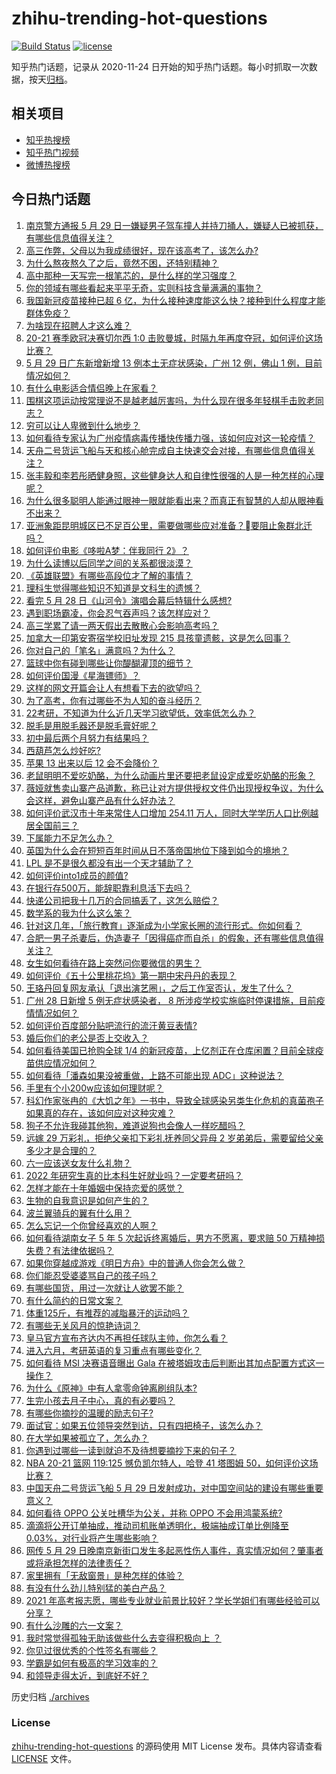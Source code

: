 # zhihu-trending-hot-questions

[![Build Status](https://github.com/justjavac/zhihu-trending-hot-questions/workflows/ci/badge.svg?branch=master)](https://github.com/justjavac/zhihu-trending-hot-questions/actions)
[![license](https://img.shields.io/github/license/justjavac/zhihu-trending-hot-questions)](https://github.com/justjavac/zhihu-trending-hot-questions/blob/master/LICENSE)

知乎热门话题，记录从 2020-11-24 日开始的知乎热门话题。每小时抓取一次数据，按天[归档](./archives)。

## 相关项目

- [知乎热搜榜](https://github.com/justjavac/zhihu-trending-top-search)
- [知乎热门视频](https://github.com/justjavac/zhihu-trending-hot-video)
- [微博热搜榜](https://github.com/justjavac/weibo-trending-hot-search)

## 今日热门话题

<!-- BEGIN -->
<!-- 最后更新时间 Sun May 30 2021 11:56:45 GMT+0800 (China Standard Time) -->

1. [南京警方通报 5 月 29
   日一嫌疑男子驾车撞人并持刀捅人，嫌疑人已被抓获，有哪些信息值得关注？](https://www.zhihu.com/question/462129219)
2. [高三作弊，父母以为我成绩很好，现在该高考了，该怎么办?](https://www.zhihu.com/question/461546823)
3. [为什么熬夜熬久了之后，竟然不困，还特别精神？](https://www.zhihu.com/question/303134019)
4. [高中那种一天写完一根笔芯的，是什么样的学习强度？](https://www.zhihu.com/question/388312652)
5. [你的领域有哪些看起来平平无奇，实则科技含量满满的事物？](https://www.zhihu.com/question/459861681)
6. [我国新冠疫苗接种已超 6
   亿，为什么接种速度能这么快？接种到什么程度才能群体免疫？](https://www.zhihu.com/question/462054245)
7. [为啥现在招聘人才这么难？](https://www.zhihu.com/question/454330385)
8. [20-21 赛季欧冠决赛切尔西 1:0
   击败曼城，时隔九年再度夺冠，如何评价这场比赛？](https://www.zhihu.com/question/462143896)
9. [5 月 29 日广东新增新增 13 例本土无症状感染，广州 12 例，佛山 1
   例，目前情况如何？](https://www.zhihu.com/question/462164375)
10. [有什么电影适合情侣晚上在家看？](https://www.zhihu.com/question/358887778)
11. [围棋这项运动按常理说不是越老越厉害吗，为什么现在很多年轻棋手击败老同志？](https://www.zhihu.com/question/432357129)
12. [穷可以让人卑微到什么地步？](https://www.zhihu.com/question/316979063)
13. [如何看待专家认为广州疫情病毒传播快传播力强，该如何应对这一轮疫情？](https://www.zhihu.com/question/462060673)
14. [天舟二号货运飞船与天和核心舱完成自主快速交会对接，有哪些信息值得关注？](https://www.zhihu.com/question/462162007)
15. [张丰毅和李若彤晒健身照，这些健身达人和自律性很强的人是一种怎样的心理呢？](https://www.zhihu.com/question/459415948)
16. [为什么很多聪明人能通过眼神一眼就能看出来？而真正有智慧的人却从眼神看不出来？](https://www.zhihu.com/question/55333539)
17. [亚洲象距昆明城区已不足百公里，需要做哪些应对准备？要阻止象群北迁吗？](https://www.zhihu.com/question/462169548)
18. [如何评价电影《哆啦A梦：伴我同行 2》？](https://www.zhihu.com/question/390164272)
19. [为什么读博以后同学之间的关系都很淡漠？](https://www.zhihu.com/question/437021655)
20. [《英雄联盟》有哪些高段位才了解的事情？](https://www.zhihu.com/question/460098622)
21. [理科生觉得哪些知识不知道是文科生的遗憾？](https://www.zhihu.com/question/270455074)
22. [看完 5 月 28 日《山河令》演唱会幕后特辑什么感想?](https://www.zhihu.com/question/461930253)
23. [遇到职场霸凌，你会忍气吞声吗？该怎样应对？](https://www.zhihu.com/question/462014220)
24. [高三学累了请一两天假出去散散心会影响高考吗？](https://www.zhihu.com/question/429739425)
25. [加拿大一印第安寄宿学校旧址发现 215
    具孩童遗骸，这是怎么回事？](https://www.zhihu.com/question/462022143)
26. [你对自己的「笔名」满意吗？为什么？](https://www.zhihu.com/question/462088461)
27. [篮球中你有碰到哪些让你醍醐灌顶的细节？](https://www.zhihu.com/question/443277713)
28. [如何评价国漫《星海镖师》？](https://www.zhihu.com/question/29169402)
29. [这样的网文开篇会让人有想看下去的欲望吗？](https://www.zhihu.com/question/461971034)
30. [为了高考，你有过哪些不为人知的奋斗经历？](https://www.zhihu.com/question/461699971)
31. [22考研，不知道为什么近几天学习欲望低，效率低怎么办？](https://www.zhihu.com/question/454494888)
32. [脱毛是用脱毛器还是脱毛膏好呢？](https://www.zhihu.com/question/21059868)
33. [初中最后两个月努力有结果吗？](https://www.zhihu.com/question/453345783)
34. [西葫芦怎么炒好吃?](https://www.zhihu.com/question/455923825)
35. [苹果 13 出来以后 12 会不会降价？](https://www.zhihu.com/question/451198251)
36. [老鼠明明不爱吃奶酪，为什么动画片里还要把老鼠设定成爱吃奶酪的形象？](https://www.zhihu.com/question/454363021)
37. [薇娅就售卖山寨产品道歉，称已让对方提供授权文件仍出现授权争议，为什么会这样，避免山寨产品有什么好办法？](https://www.zhihu.com/question/461988510)
38. [如何评价武汉市十年来常住人口增加 254.11
    万人，同时大学学历人口比例越居全国前三？](https://www.zhihu.com/question/461642433)
39. [下属能力不足怎么办？](https://www.zhihu.com/question/451793430)
40. [英国为什么会在短短百年时间从日不落帝国地位下降到如今的境地？](https://www.zhihu.com/question/458600603)
41. [LPL 是不是很久都没有出一个天才辅助了？](https://www.zhihu.com/question/460740647)
42. [如何评价into1成员的颜值?](https://www.zhihu.com/question/456470539)
43. [在银行存500万，能辞职靠利息活下去吗？](https://www.zhihu.com/question/347518117)
44. [快递公司把我十几万的合同搞丢了，这怎么赔偿？](https://www.zhihu.com/question/374980406)
45. [数学系的我为什么这么笨？](https://www.zhihu.com/question/461756255)
46. [针对这几年，「旅行教育」逐渐成为小学家长圈的流行形式。你如何看？](https://www.zhihu.com/question/460468492)
47. [合肥一男子杀妻后，伪造妻子「因得癌症而自杀」的假象，还有哪些信息值得关注？](https://www.zhihu.com/question/461886353)
48. [女生如何看待在路上突然问你要微信的男生？](https://www.zhihu.com/question/320105658)
49. [如何评价《五十公里桃花坞》第一期中宋丹丹的表现？](https://www.zhihu.com/question/460852707)
50. [王珞丹回复网友承认「退出演艺圈」，之后工作室否认，发生了什么？](https://www.zhihu.com/question/461310414)
51. [广州 28 日新增 5 例无症状感染者， 8
    所涉疫学校实施临时停课措施，目前疫情情况如何？](https://www.zhihu.com/question/461901108)
52. [如何评价百度部分贴吧流行的流汗黄豆表情?](https://www.zhihu.com/question/431951953)
53. [婚后你们的老公是否上交收入？](https://www.zhihu.com/question/446421532)
54. [如何看待美国已抢购全球 1/4
    的新冠疫苗，上亿剂正在仓库闲置？目前全球疫苗供应情况如何？](https://www.zhihu.com/question/460152630)
55. [如何看待「潘森如果没被重做，上路不可能出现 ADC」这种说法？](https://www.zhihu.com/question/457008736)
56. [手里有个小200w应该如何理财呢？](https://www.zhihu.com/question/458397585)
57. [科幻作家张冉的《大饥之年》一书中，导致全球感染另类生化危机的真菌孢子如果真的存在，该如何应对这种灾难？](https://www.zhihu.com/question/368901650)
58. [狗子不允许我碰其他狗，难道说狗也会像人一样吃醋吗？](https://www.zhihu.com/question/461721289)
59. [远嫁 29 万彩礼，拒绝父亲扣下彩礼抚养同父异母 2
    岁弟弟后，需要留给父亲多少才是合理的？](https://www.zhihu.com/question/461285207)
60. [六一应该送女友什么礼物？](https://www.zhihu.com/question/60285884)
61. [2022 年研究生真的比本科生好就业吗？一定要考研吗？](https://www.zhihu.com/question/461310407)
62. [怎样才能在十年婚姻中保持恋爱的感觉？](https://www.zhihu.com/question/458200334)
63. [生物的自我意识是如何产生的？](https://www.zhihu.com/question/459715465)
64. [波兰翼骑兵的翼有什么用？](https://www.zhihu.com/question/55305997)
65. [怎么忘记一个你曾经喜欢的人啊？](https://www.zhihu.com/question/460591788)
66. [如何看待湖南女子 5 年 5 次起诉终离婚后，男方不愿离，要求赔 50
    万精神损失费？有法律依据吗？](https://www.zhihu.com/question/461885174)
67. [如果你穿越成游戏《明日方舟》中的普通人你会怎么做？](https://www.zhihu.com/question/461164416)
68. [你们能忍受婆婆骂自己的孩子吗？](https://www.zhihu.com/question/454976302)
69. [有哪些国货，用过一次就让人欲罢不能？](https://www.zhihu.com/question/393594038)
70. [有什么简约的日常文案？](https://www.zhihu.com/question/453999428)
71. [体重125斤，有推荐的减脂暴汗的运动吗？](https://www.zhihu.com/question/459003254)
72. [有哪些无关风月的惊艳诗词？](https://www.zhihu.com/question/454234983)
73. [皇马官方宣布齐达内不再担任球队主帅，你怎么看？](https://www.zhihu.com/question/461715792)
74. [进入六月，考研英语的复习重点有哪些变化？](https://www.zhihu.com/question/397257214)
75. [如何看待 MSI 决赛语音曝出 Gala
    在被塔姆攻击后判断出其加点配置方式这一操作？](https://www.zhihu.com/question/461780557)
76. [为什么《原神》中有人拿零命钟离刷组队本?](https://www.zhihu.com/question/460950761)
77. [生完小孩去月子中心，真的有必要吗？](https://www.zhihu.com/question/350300161)
78. [有哪些你摘抄的温暖的励志句子?](https://www.zhihu.com/question/435739334)
79. [面试官：如果五位领导突然到访，只有四把椅子，该怎么办？](https://www.zhihu.com/question/456412666)
80. [在大学如果被孤立了，怎么办？](https://www.zhihu.com/question/455681882)
81. [你遇到过哪些一读到就迫不及待想要摘抄下来的句子？](https://www.zhihu.com/question/456839676)
82. [NBA 20-21 篮网 119:125 憾负凯尔特人，哈登 41 塔图姆
    50，如何评价这场比赛？](https://www.zhihu.com/question/461978153)
83. [中国天舟二号货运飞船 5 月 29
    日发射成功，对中国空间站的建设有哪些重要意义？](https://www.zhihu.com/question/460289721)
84. [如何看待 OPPO 公关吐槽华为公关，并称 OPPO
    不会用鸿蒙系统?](https://www.zhihu.com/question/461394382)
85. [滴滴将公开订单抽成，推动司机账单透明化，极端抽成订单比例降至
    0.03%，对行业将产生哪些影响？](https://www.zhihu.com/question/461562442)
86. [网传 5 月 29
    日晚南京新街口发生多起恶性伤人事件，真实情况如何？肇事者或将承担怎样的法律责任？](https://www.zhihu.com/question/462117183)
87. [家里拥有「无敌窗景」是种怎样的体验？](https://www.zhihu.com/question/459289624)
88. [有没有什么劲儿特别猛的美白产品？](https://www.zhihu.com/question/441955092)
89. [2021
    年高考报志愿，哪些专业就业前景比较好？学长学姐们有哪些经验可以分享？](https://www.zhihu.com/question/458812643)
90. [有什么沙雕的六一文案？](https://www.zhihu.com/question/461101229)
91. [我时常觉得孤独无助该做些什么去变得积极向上 ？](https://www.zhihu.com/question/460648517)
92. [你见过很优秀的个性签名有哪些？](https://www.zhihu.com/question/265584312)
93. [学霸是如何有极高的学习效率的？](https://www.zhihu.com/question/366475943)
94. [和领导走得太近，到底好不好？](https://www.zhihu.com/question/435265697)

<!-- END -->

历史归档 [./archives](./archives)

### License

[zhihu-trending-hot-questions](https://github.com/justjavac/zhihu-trending-hot-questions)
的源码使用 MIT License 发布。具体内容请查看 [LICENSE](./LICENSE) 文件。

